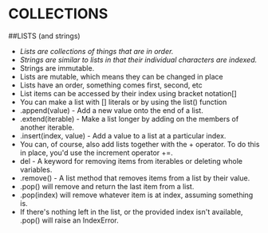 # COLLECTIONS

##LISTS (and strings)
* _Lists are collections of things that are in order._
* _Strings are similar to lists in that their individual characters are indexed._
* Strings are immutable.
* Lists are mutable, which means they can be changed in place
* Lists have an order, something comes first, second, etc
* List items can be accessed by their index using bracket notation[]
* You can make a list with [] literals or by using the list() function
* .append(value) - Add a new value onto the end of a list.
* .extend(iterable) - Make a list longer by adding on the members of another iterable.
* .insert(index, value) - Add a value to a list at a particular index.
* You can, of course, also add lists together with the + operator. To do this in place, you'd use the increment operator +=.
* del - A keyword for removing items from iterables or deleting whole variables.
* .remove() - A list method that removes items from a list by their value.
* .pop() will remove and return the last item from a list.
* .pop(index) will remove whatever item is at index, assuming something is.
* If there's nothing left in the list, or the provided index isn't available, .pop() will raise an IndexError.